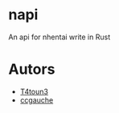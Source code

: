 # napi
 An api for nhentai write in Rust

# Autors
 - [T4toun3](https://github.com/T4toun3/)
 - [ccgauche](https://github.com/ccgauche/)